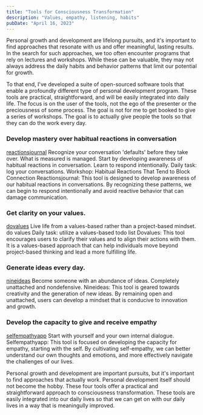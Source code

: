 ```yaml
---
title: "Tools for Consciousness Transformation"
description: "Values, empathy, listening, habits"
pubDate: "April 16, 2023"
---
```


Personal growth and development are lifelong pursuits, and it's important to find approaches that resonate with us and offer meaningful, lasting results. In the search for such approaches, we too often encounter programs that rely on lectures and workshops. While these can be valuable, they may not always address the daily habits and behavior patterns that limit our potential for growth.

To that end, I've developed a suite of open-sourced software tools that enable a profoundly different type of personal development program. These tools are practical, straightforward, and will be easily integrated into daily life. The focus is on the user of the tools, not the ego of the presenter or the preciousness of some process. The goal is not for me to get booked to give a series of workshops. The goal is to actually give people the tools so that they can do the work every day.

### Develop mastery over habitual reactions in conversation

[reactionsjournal](https://josephrmartinez.github.io/reactionsjournal/)
Recognize your conversation 'defaults' before they take over.
What is measured is managed. Start by developing awareness of habitual reactions in conversation.
Learn to respond intentionally.
Daily task: log your conversations.
Workshop: Habitual Reactions That Tend to Block Connection
Reactionsjournal: This tool is designed to develop awareness of our habitual reactions in conversations. By recognizing these patterns, we can begin to respond intentionally and avoid reactive behavior that can damage communication.

### Get clarity on your values.

[dovalues](https://dovalues.app/)
Live life from a values-based rather than a project-based mindset.
do values
Daily task: utilize a values-based todo list
Dovalues: This tool encourages users to clarify their values and to align their actions with them. It is a values-based approach that can help individuals move beyond project-based thinking and lead a more fulfilling life.

### Generate ideas every day.

[nineideas](https://nineideas.net/)
Become someone with an abundance of ideas.
Completely unattached and nondefensive.
Nineideas: This tool is geared towards creativity and the generation of new ideas. By remaining open and unattached, users can develop a mindset that is conducive to innovation and growth.

### Develop the capacity to give and receive empathy

[selfempathyapp](https://selfempathy.app/)
Start with yourself and your own internal dialogue.
Selfempathyapp: This tool is focused on developing the capacity for empathy, starting with the self. By cultivating self-empathy, we can better understand our own thoughts and emotions, and more effectively navigate the challenges of our lives.

Personal growth and development are important pursuits, but it's important to find approaches that actually work. Personal development itself should not become the hobby. These four tools offer a practical and straightforward approach to consciousness transformation. These tools are easily integrated into our daily lives so that we can get on with our daily lives in a way that is meaningully improved.
